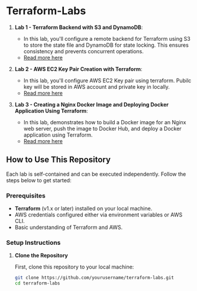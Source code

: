 # Terraform-Labs

1. **Lab 1 - Terraform Backend with S3 and DynamoDB**:
   - In this lab, you'll configure a remote backend for Terraform using S3 to store the state file and DynamoDB for state locking. This ensures consistency and prevents concurrent operations.
   - [Read more here](Lab1/README.md)

2. **Lab 2 - AWS EC2 Key Pair Creation with Terraform**:
   - In this lab, you'll configure AWS EC2 Key pair using terraform. Pubilc key will be stored in AWS account and private key in locally.
   - [Read more here](Lab2/README.md)
  
3. **Lab 3 - Creating a Nginx Docker Image and Deploying Docker Application Using Terraform**:
   - In this lab, demonstrates how to build a Docker image for an Nginx web server, push the image to Docker Hub, and deploy a Docker application using Terraform.
   - [Read more here](Lab3/README.md)
  

## How to Use This Repository

Each lab is self-contained and can be executed independently. Follow the steps below to get started:

### Prerequisites

- **Terraform** (v1.x or later) installed on your local machine.
- AWS credentials configured either via environment variables or AWS CLI.
- Basic understanding of Terraform and AWS.

### Setup Instructions

1. **Clone the Repository**

   First, clone this repository to your local machine:

   ```bash
   git clone https://github.com/yourusername/terraform-labs.git
   cd terraform-labs
